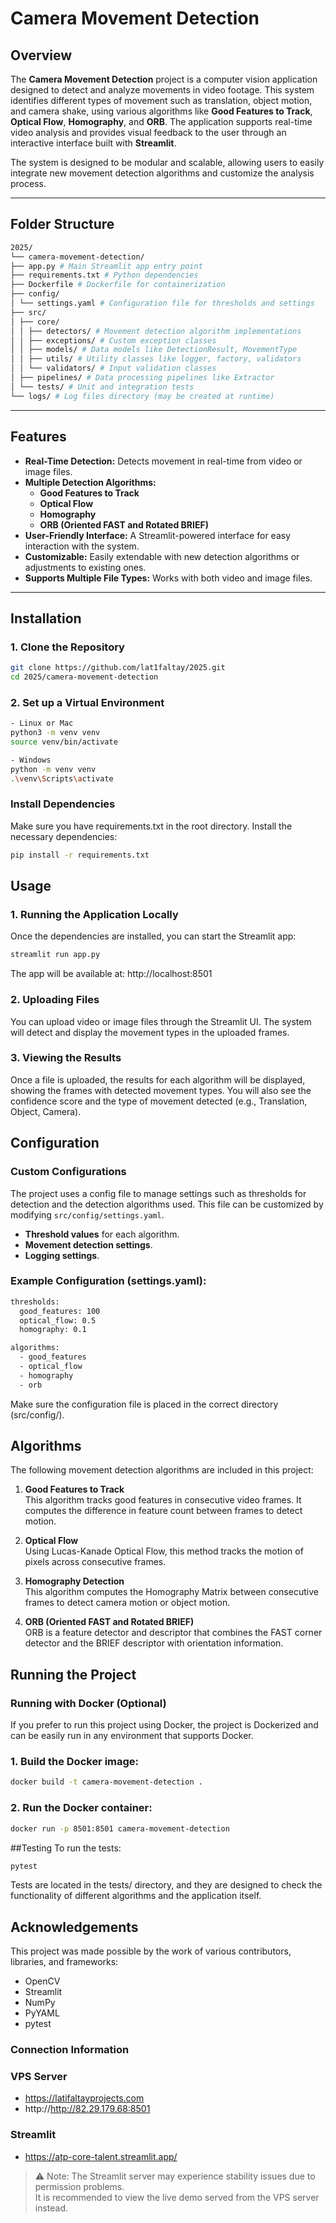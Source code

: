 # Camera Movement Detection

## Overview

The **Camera Movement Detection** project is a computer vision application designed to detect and analyze movements in video footage. This system identifies different types of movement such as translation, object motion, and camera shake, using various algorithms like **Good Features to Track**, **Optical Flow**, **Homography**, and **ORB**. The application supports real-time video analysis and provides visual feedback to the user through an interactive interface built with **Streamlit**.

The system is designed to be modular and scalable, allowing users to easily integrate new movement detection algorithms and customize the analysis process.


---

## Folder Structure

```bash
2025/
└── camera-movement-detection/
├── app.py # Main Streamlit app entry point
├── requirements.txt # Python dependencies
├── Dockerfile # Dockerfile for containerization
├── config/
│ └── settings.yaml # Configuration file for thresholds and settings
├── src/
│ ├── core/
│ │ ├── detectors/ # Movement detection algorithm implementations
│ │ ├── exceptions/ # Custom exception classes
│ │ ├── models/ # Data models like DetectionResult, MovementType
│ │ ├── utils/ # Utility classes like logger, factory, validators
│ │ └── validators/ # Input validation classes
│ ├── pipelines/ # Data processing pipelines like Extractor
│ └── tests/ # Unit and integration tests
└── logs/ # Log files directory (may be created at runtime)
```
---

## Features

- **Real-Time Detection:** Detects movement in real-time from video or image files.
- **Multiple Detection Algorithms:**
  - **Good Features to Track**
  - **Optical Flow**
  - **Homography**
  - **ORB (Oriented FAST and Rotated BRIEF)**
- **User-Friendly Interface:** A Streamlit-powered interface for easy interaction with the system.
- **Customizable:** Easily extendable with new detection algorithms or adjustments to existing ones.
- **Supports Multiple File Types:** Works with both video and image files.

---

## Installation

### 1. Clone the Repository

```bash
git clone https://github.com/lat1faltay/2025.git
cd 2025/camera-movement-detection 
``````
### 2. Set up a Virtual Environment
```bash
- Linux or Mac
python3 -m venv venv
source venv/bin/activate 

- Windows
python -m venv venv
.\venv\Scripts\activate
``````

### Install Dependencies
Make sure you have requirements.txt in the root directory. Install the necessary dependencies:
```bash
pip install -r requirements.txt
``````

## Usage
### 1. Running the Application Locally
Once the dependencies are installed, you can start the Streamlit app:
```bash
streamlit run app.py
``````
The app will be available at: http://localhost:8501

### 2. Uploading Files
You can upload video or image files through the Streamlit UI. The system will detect and display the movement types in the uploaded frames.


### 3. Viewing the Results
Once a file is uploaded, the results for each algorithm will be displayed, showing the frames with detected movement types. You will also see the confidence score and the type of movement detected (e.g., Translation, Object, Camera).

## Configuration

### Custom Configurations

The project uses a config file to manage settings such as thresholds for detection and the detection algorithms used. This file can be customized by modifying `src/config/settings.yaml`.

- **Threshold values** for each algorithm.
- **Movement detection settings**.
- **Logging settings**.

### Example Configuration (settings.yaml):
```bash
thresholds:
  good_features: 100
  optical_flow: 0.5
  homography: 0.1

algorithms:
  - good_features
  - optical_flow
  - homography
  - orb
``````
Make sure the configuration file is placed in the correct directory (src/config/).

## Algorithms

The following movement detection algorithms are included in this project:

1. **Good Features to Track**  
   This algorithm tracks good features in consecutive video frames. It computes the difference in feature count between frames to detect motion.

2. **Optical Flow**  
   Using Lucas-Kanade Optical Flow, this method tracks the motion of pixels across consecutive frames.

3. **Homography Detection**  
   This algorithm computes the Homography Matrix between consecutive frames to detect camera motion or object motion.

4. **ORB (Oriented FAST and Rotated BRIEF)**  
   ORB is a feature detector and descriptor that combines the FAST corner detector and the BRIEF descriptor with orientation information.


## Running the Project
### Running with Docker (Optional)
If you prefer to run this project using Docker, the project is Dockerized and can be easily run in any environment that supports Docker.

### 1. Build the Docker image:
```bash
docker build -t camera-movement-detection .
```
### 2. Run the Docker container:

```bash
docker run -p 8501:8501 camera-movement-detection
```

##Testing
To run the tests:
```bash
pytest
```
Tests are located in the tests/ directory, and they are designed to check the functionality of different algorithms and the application itself.



## Acknowledgements
This project was made possible by the work of various contributors, libraries, and frameworks:
- OpenCV
- Streamlit
- NumPy
- PyYAML
- pytest


### Connection Information

### VPS Server
- https://latifaltayprojects.com
- http://http://82.29.179.68:8501

### Streamlit
- https://atp-core-talent.streamlit.app/
> ⚠️ Note: The Streamlit server may experience stability issues due to permission problems.  
> It is recommended to view the live demo served from the VPS server instead.

